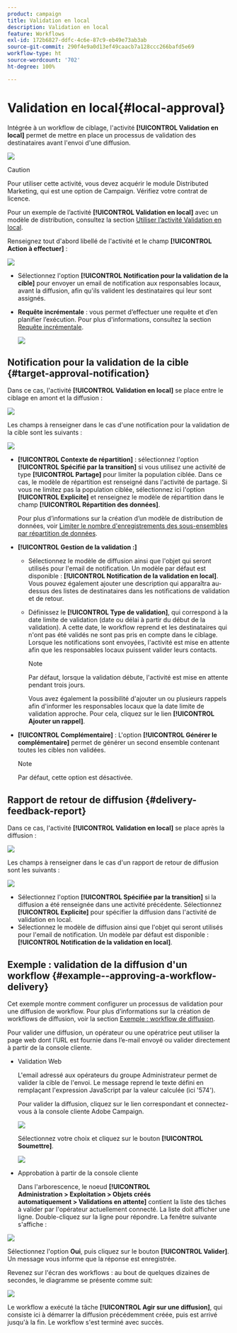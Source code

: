 ```yaml
---
product: campaign
title: Validation en local
description: Validation en local
feature: Workflows
exl-id: 172b6827-ddfc-4c6e-87c9-eb49e73ab3ab
source-git-commit: 290f4e9a0d13ef49caacb7a128ccc266bafd5e69
workflow-type: ht
source-wordcount: '702'
ht-degree: 100%

---
```


# Validation en local{#local-approval}

Intégrée à un workflow de ciblage, l&#39;activité **[!UICONTROL Validation en local]** permet de mettre en place un processus de validation des destinataires avant l&#39;envoi d&#39;une diffusion.

![](assets/local_validation_0.png)

>[!CAUTION]
>
>Pour utiliser cette activité, vous devez acquérir le module Distributed Marketing, qui est une option de Campaign. Vérifiez votre contrat de licence.

Pour un exemple de l’activité **[!UICONTROL Validation en local]** avec un modèle de distribution, consultez la section [Utiliser l’activité Validation en local](local-approval-activity.md).

Renseignez tout d&#39;abord libellé de l&#39;activité et le champ **[!UICONTROL Action à effectuer]** :

![](assets/local_validation_1.png)

* Sélectionnez l&#39;option **[!UICONTROL Notification pour la validation de la cible]** pour envoyer un email de notification aux responsables locaux, avant la diffusion, afin qu&#39;ils valident les destinataires qui leur sont assignés.

* **Requête incrémentale** : vous permet d’effectuer une requête et d’en planifier l’exécution. Pour plus d&#39;informations, consultez la section [Requête incrémentale](incremental-query.md).

   ![](assets/local_validation_intro_3.png)

## Notification pour la validation de la cible {#target-approval-notification}

Dans ce cas, l&#39;activité **[!UICONTROL Validation en local]** se place entre le ciblage en amont et la diffusion :

![](assets/local_validation_2.png)

Les champs à renseigner dans le cas d&#39;une notification pour la validation de la cible sont les suivants :

![](assets/local_validation_3.png)

* **[!UICONTROL Contexte de répartition]** : sélectionnez l&#39;option **[!UICONTROL Spécifié par la transition]** si vous utilisez une activité de type **[!UICONTROL Partage]** pour limiter la population ciblée. Dans ce cas, le modèle de répartition est renseigné dans l&#39;activité de partage. Si vous ne limitez pas la population ciblée, sélectionnez ici l&#39;option **[!UICONTROL Explicite]** et renseignez le modèle de répartition dans le champ **[!UICONTROL Répartition des données]**.

   Pour plus d’informations sur la création d’un modèle de distribution de données, voir [Limiter le nombre d&#39;enregistrements des sous-ensembles par répartition de données](split.md#limiting-the-number-of-subset-records-per-data-distribution).

* **[!UICONTROL Gestion de la validation :]**

   * Sélectionnez le modèle de diffusion ainsi que l&#39;objet qui seront utilisés pour l&#39;email de notification. Un modèle par défaut est disponible : **[!UICONTROL Notification de la validation en local]**. Vous pouvez également ajouter une description qui apparaîtra au-dessus des listes de destinataires dans les notifications de validation et de retour.
   * Définissez le **[!UICONTROL Type de validation]**, qui correspond à la date limite de validation (date ou délai à partir du début de la validation). A cette date, le workflow reprend et les destinataires qui n&#39;ont pas été validés ne sont pas pris en compte dans le ciblage. Lorsque les notifications sont envoyées, l&#39;activité est mise en attente afin que les responsables locaux puissent valider leurs contacts.

      >[!NOTE]
      >
      >Par défaut, lorsque la validation débute, l&#39;activité est mise en attente pendant trois jours.

      Vous avez également la possibilité d&#39;ajouter un ou plusieurs rappels afin d&#39;informer les responsables locaux que la date limite de validation approche. Pour cela, cliquez sur le lien **[!UICONTROL Ajouter un rappel]**.

* **[!UICONTROL Complémentaire]** : L&#39;option **[!UICONTROL Générer le complémentaire]** permet de générer un second ensemble contenant toutes les cibles non validées.

   >[!NOTE]
   >
   >Par défaut, cette option est désactivée.

## Rapport de retour de diffusion {#delivery-feedback-report}

Dans ce cas, l&#39;activité **[!UICONTROL Validation en local]** se place après la diffusion :

![](assets/local_validation_4.png)

Les champs à renseigner dans le cas d&#39;un rapport de retour de diffusion sont les suivants :

![](assets/local_validation_workflow_4.png)

* Sélectionnez l&#39;option **[!UICONTROL Spécifiée par la transition]** si la diffusion a été renseignée dans une activité précédente. Sélectionnez **[!UICONTROL Explicite]** pour spécifier la diffusion dans l&#39;activité de validation en local.
* Sélectionnez le modèle de diffusion ainsi que l&#39;objet qui seront utilisés pour l&#39;email de notification. Un modèle par défaut est disponible : **[!UICONTROL Notification de la validation en local]**.

## Exemple : validation de la diffusion d&#39;un workflow {#example--approving-a-workflow-delivery}

Cet exemple montre comment configurer un processus de validation pour une diffusion de workflow. Pour plus d’informations sur la création de workflows de diffusion, voir la section [Exemple : workflow de diffusion](delivery.md#example--delivery-workflow).

Pour valider une diffusion, un opérateur ou une opératrice peut utiliser la page web dont l’URL est fournie dans l’e-mail envoyé ou valider directement à partir de la console cliente.

* Validation Web

   L&#39;email adressé aux opérateurs du groupe Administrateur permet de valider la cible de l&#39;envoi. Le message reprend le texte défini en remplaçant l&#39;expression JavaScript par la valeur calculée (ici &#39;574&#39;).

   Pour valider la diffusion, cliquez sur le lien correspondant et connectez-vous à la console cliente Adobe Campaign.

   ![](assets/new-workflow-valid-webaccess.png)

   Sélectionnez votre choix et cliquez sur le bouton **[!UICONTROL Soumettre]**.

   ![](assets/new-workflow-valid-webaccess-confirm.png)

* Approbation à partir de la console cliente

   Dans l&#39;arborescence, le noeud **[!UICONTROL Administration > Exploitation > Objets créés automatiquement > Validations en attente]** contient la liste des tâches à valider par l&#39;opérateur actuellement connecté. La liste doit afficher une ligne. Double-cliquez sur la ligne pour répondre. La fenêtre suivante s&#39;affiche :

![](assets/new-workflow-7.png)

Sélectionnez l&#39;option **Oui**, puis cliquez sur le bouton **[!UICONTROL Valider]**. Un message vous informe que la réponse est enregistrée.

Revenez sur l&#39;écran des workflows : au bout de quelques dizaines de secondes, le diagramme se présente comme suit:

![](assets/new-workflow-8.png)

Le workflow a exécuté la tâche **[!UICONTROL Agir sur une diffusion]**, qui consiste ici à démarrer la diffusion précédemment créée, puis est arrivé jusqu&#39;à la fin. Le workflow s&#39;est terminé avec succès.
